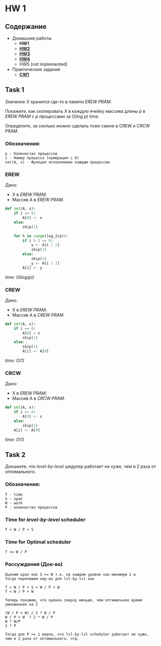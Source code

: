 # HW 1

## Содержание

* Домашние работы
    * **HW1**
    * [**HW2**](./../HW2/README.md)
    * [**HW3**](./../HW3/README.md)
    * [**HW4**](./../HW4/README.md)
    * HW5 (not implemented)
* Практические задания
    * [**CW1**](./../CW1/README.md)

## Task 1

Значение *X* хранится где-то в памяти *EREW PRAM*.

Покажите, как скопировать *X* в каждую ячейку массива длины *p* в *EREW PRAM* с *p* процессами за *O(log p)* time.

Определите, за сколько можно сделать тоже самое в CREW и CRCW PRAM.

### Обозначения:

```
p - Количество процессов
i - Номер процесса (нумерация с 0)
set(A, x) - Функция исполняемая каждым процессом
```

### EREW

Дано:

* X в *EREW PRAM*;
* Массив A в *EREW PRAM*.

```python
def set(A, x):
    if i == 0:
        A[0] <- x
    else:
        skip(1)
        
    for h in range(log_2(p)):
        if i % 2 == 0:
            y <- A[i / 2]
            skip(1)
        else:
            skip(1)
            y <- A[i / 2]
        A[i] <- y
```

*time: O(log(p))*

### CREW

Дано:

* X в *EREW PRAM*;
* Массив A в *CREW PRAM*.

```python
def set(A, x):
    if i == 0:
        A[0] = x
        skip(1)
    else:
        skip(1)
        A[i] <- A[0]
```

*time: O(1)*

### CRCW

Дано:

* X в *EREW PRAM*;
* Массив A в *CRCW PRAM*.

```python
def set(A, x):
    if i == 0:
        A[0] <- x
    else:
        skip(1)
    A[i] <- A[0]
```

*time: O(1)*

## Task 2

Докажите, что *level-by-level* шедулер работает не хуже, чем в 2 раза от оптимального.

### Обозначения:

```
T - time
S - span
W - work
P - количество процессов
```

### Time for *level-by-level* scheduler

```T < W / P + S```

### Time for Optimal scheduler

```T >= W / P```

### Рассуждения (Док-во)

    Оценим span как S <= W т.к. на каждом уровне как минимум 1 w
    Тогда перепишем нер-во для lvl-by-lvl как 

    T < W / P + S < W / P + W
    T < W / P + W

    Теперь покажем, что оценка сверху меньше, чем оптимальное время умноженное на 2 

    (W / P + W) / 2 ? W / P
    W / P + W  ? 2 * W / P 
    W ? W/P
    1 ? P

    Тогда для P >= 1 верно, что lvl-by-lvl scheduler работает не хуже, 
    чем в 2 раза от оптимального, чтд.